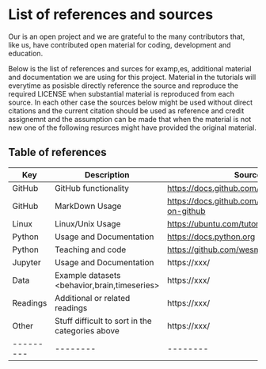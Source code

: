# List of references and sources

Our is an open project and we are grateful to the many contributors that, like us, have contributed open material for coding, development and education.

Below is the list of references and surces for examp,es, additional material and documentation we are using for this project. Material in the tutorials will everytime as posisble directly reference the source and reproduce the required LICENSE when substantial material is reproduced from each source. In each other case the sources below might be used without direct citations and the current citation should be used as reference and credit assignemnt and the assumption can be made that when the material is not new one of the following resurces might have provided the original material.

## Table of references

| Key | Description | Source | 
| --------- | -------- | -------- |
| GitHub | GitHub functionality | https://docs.github.com/en/github |
| GitHub | MarkDown Usage |  https://docs.github.com/en/github/writing-on-github |
| Linux | Linux/Unix Usage | https://ubuntu.com/tutorials |
| Python | Usage and Documentation | https://docs.python.org |
| Python | Teaching and code | https://github.com/wesm/pydata-book |
| Jupyter | Usage and Documentation | https://xxx/ |
| Data | Example datasets <behavior,brain,timeseries> | https://xxx/ |
| Readings | Additional or related readings | https://xxx/ |
| Other | Stuff difficult to sort in the categories above | https://xxx/ |
| --------- | -------- | -------- |

